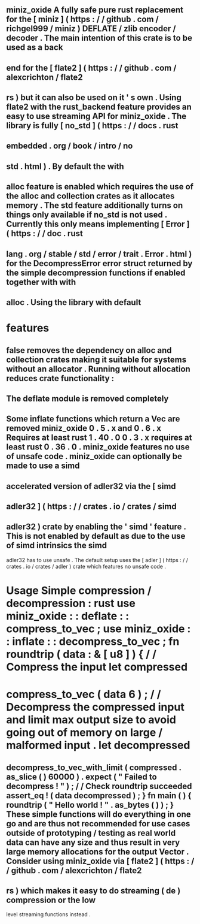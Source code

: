 #
miniz_oxide
A
fully
safe
pure
rust
replacement
for
the
[
miniz
]
(
https
:
/
/
github
.
com
/
richgel999
/
miniz
)
DEFLATE
/
zlib
encoder
/
decoder
.
The
main
intention
of
this
crate
is
to
be
used
as
a
back
-
end
for
the
[
flate2
]
(
https
:
/
/
github
.
com
/
alexcrichton
/
flate2
-
rs
)
but
it
can
also
be
used
on
it
'
s
own
.
Using
flate2
with
the
rust_backend
feature
provides
an
easy
to
use
streaming
API
for
miniz_oxide
.
The
library
is
fully
[
no_std
]
(
https
:
/
/
docs
.
rust
-
embedded
.
org
/
book
/
intro
/
no
-
std
.
html
)
.
By
default
the
with
-
alloc
feature
is
enabled
which
requires
the
use
of
the
alloc
and
collection
crates
as
it
allocates
memory
.
The
std
feature
additionally
turns
on
things
only
available
if
no_std
is
not
used
.
Currently
this
only
means
implementing
[
Error
]
(
https
:
/
/
doc
.
rust
-
lang
.
org
/
stable
/
std
/
error
/
trait
.
Error
.
html
)
for
the
DecompressError
error
struct
returned
by
the
simple
decompression
functions
if
enabled
together
with
with
-
alloc
.
Using
the
library
with
default
-
features
=
false
removes
the
dependency
on
alloc
and
collection
crates
making
it
suitable
for
systems
without
an
allocator
.
Running
without
allocation
reduces
crate
functionality
:
-
The
deflate
module
is
removed
completely
-
Some
inflate
functions
which
return
a
Vec
are
removed
miniz_oxide
0
.
5
.
x
and
0
.
6
.
x
Requires
at
least
rust
1
.
40
.
0
0
.
3
.
x
requires
at
least
rust
0
.
36
.
0
.
miniz_oxide
features
no
use
of
unsafe
code
.
miniz_oxide
can
optionally
be
made
to
use
a
simd
-
accelerated
version
of
adler32
via
the
[
simd
-
adler32
]
(
https
:
/
/
crates
.
io
/
crates
/
simd
-
adler32
)
crate
by
enabling
the
'
simd
'
feature
.
This
is
not
enabled
by
default
as
due
to
the
use
of
simd
intrinsics
the
simd
-
adler32
has
to
use
unsafe
.
The
default
setup
uses
the
[
adler
]
(
https
:
/
/
crates
.
io
/
crates
/
adler
)
crate
which
features
no
unsafe
code
.
#
#
Usage
Simple
compression
/
decompression
:
rust
use
miniz_oxide
:
:
deflate
:
:
compress_to_vec
;
use
miniz_oxide
:
:
inflate
:
:
decompress_to_vec
;
fn
roundtrip
(
data
:
&
[
u8
]
)
{
/
/
Compress
the
input
let
compressed
=
compress_to_vec
(
data
6
)
;
/
/
Decompress
the
compressed
input
and
limit
max
output
size
to
avoid
going
out
of
memory
on
large
/
malformed
input
.
let
decompressed
=
decompress_to_vec_with_limit
(
compressed
.
as_slice
(
)
60000
)
.
expect
(
"
Failed
to
decompress
!
"
)
;
/
/
Check
roundtrip
succeeded
assert_eq
!
(
data
decompressed
)
;
}
fn
main
(
)
{
roundtrip
(
"
Hello
world
!
"
.
as_bytes
(
)
)
;
}
These
simple
functions
will
do
everything
in
one
go
and
are
thus
not
recommended
for
use
cases
outside
of
prototyping
/
testing
as
real
world
data
can
have
any
size
and
thus
result
in
very
large
memory
allocations
for
the
output
Vector
.
Consider
using
miniz_oxide
via
[
flate2
]
(
https
:
/
/
github
.
com
/
alexcrichton
/
flate2
-
rs
)
which
makes
it
easy
to
do
streaming
(
de
)
compression
or
the
low
-
level
streaming
functions
instead
.
